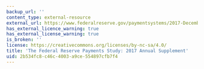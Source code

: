 ```yaml
---
backup_url: ''
content_type: external-resource
external_url: https://www.federalreserve.gov/paymentsystems/2017-December-The-Federal-Reserve-Payments-Study.htm
has_external_licence_warning: true
has_external_license_warning: true
is_broken: ''
license: https://creativecommons.org/licenses/by-nc-sa/4.0/
title: 'The Federal Reserve Payments Study: 2017 Annual Supplement'
uid: 2b534fc8-c46c-4003-a9ce-554897cfb7f4
---
```

